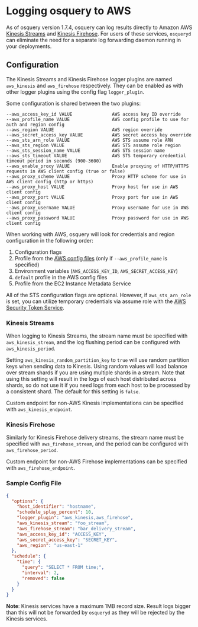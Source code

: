 # Logging osquery to AWS

As of osquery version 1.7.4, osquery can log results directly to Amazon AWS [Kinesis Streams](https://aws.amazon.com/kinesis/data-streams/) and [Kinesis Firehose](https://aws.amazon.com/kinesis/data-firehose/). For users of these services, `osqueryd` can eliminate the need for a separate log forwarding daemon running in your deployments.

## Configuration

The Kinesis Streams and Kinesis Firehose logger plugins are named `aws_kinesis` and `aws_firehose` respectively. They can be enabled as with other logger plugins using the config flag `logger_plugin`.

Some configuration is shared between the two plugins:

```
--aws_access_key_id VALUE               AWS access key ID override
--aws_profile_name VALUE                AWS config profile to use for auth and region config
--aws_region VALUE                      AWS region override
--aws_secret_access_key VALUE           AWS secret access key override
--aws_sts_arn_role VALUE                AWS STS assume role ARN
--aws_sts_region VALUE                  AWS STS assume role region
--aws_sts_session_name VALUE            AWS STS session name
--aws_sts_timeout VALUE                 AWS STS temporary credential timeout period in seconds (900-3600)
--aws_enable_proxy VALUE                Enable proxying of HTTP/HTTPS requests in AWS client config (true or false)
--aws_proxy_scheme VALUE                Proxy HTTP scheme for use in AWS client config (http or https)
--aws_proxy_host VALUE                  Proxy host for use in AWS client config
--aws_proxy_port VALUE                  Proxy port for use in AWS client config
--aws_proxy_username VALUE              Proxy username for use in AWS client config
--aws_proxy_password VALUE              Proxy password for use in AWS client config
```

When working with AWS, osquery will look for credentials and region configuration in the following order:

1. Configuration flags
2. Profile from the [AWS config files](https://docs.aws.amazon.com/cli/latest/userguide/cli-configure-files.html) (only if `--aws_profile_name` is specified)
3. Environment variables (`AWS_ACCESS_KEY_ID`, `AWS_SECRET_ACCESS_KEY`)
4. `default` profile in the AWS config files
5. Profile from the EC2 Instance Metadata Service

All of the STS configuration flags are optional. However, if `aws_sts_arn_role` is set, you can utilize temporary credentials via assume role with the [AWS Security Token Service](https://docs.aws.amazon.com/STS/latest/APIReference/API_AssumeRole.html).

### Kinesis Streams

When logging to Kinesis Streams, the stream name must be specified with `aws_kinesis_stream`, and the log flushing period can be configured with `aws_kinesis_period`.  

Setting `aws_kinesis_random_partition_key` to `true` will use random partition keys when sending data to Kinesis. Using random values will load balance over stream shards if you are using multiple shards in a stream. Note that using this setting will result in the logs of each host distributed across shards, so do not use it if you need logs from each host to be processed by a consistent shard. The default for this setting is `false`.

Custom endpoint for non-AWS Kinesis implementations can be specified with `aws_kinesis_endpoint`.

### Kinesis Firehose

Similarly for Kinesis Firehose delivery streams, the stream name must be specified with `aws_firehose_stream`, and the period can be configured with `aws_firehose_period`.

Custom endpoint for non-AWS Firehose implementations can be specified with `aws_firehose_endpoint`.

### Sample Config File

```JSON
{
  "options": {
    "host_identifier": "hostname",
    "schedule_splay_percent": 10,
    "logger_plugin": "aws_kinesis,aws_firehose",
    "aws_kinesis_stream": "foo_stream",
    "aws_firehose_stream": "bar_delivery_stream",
    "aws_access_key_id": "ACCESS_KEY",
    "aws_secret_access_key": "SECRET_KEY",
    "aws_region": "us-east-1"
  },
  "schedule": {
    "time": {
      "query": "SELECT * FROM time;",
      "interval": 2,
      "removed": false
    }
  }
}
```

**Note**: Kinesis services have a maximum 1MB record size. Result logs bigger than this will not be forwarded by `osqueryd` as they will be rejected by the Kinesis services.
